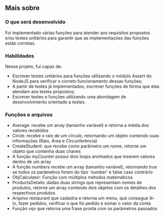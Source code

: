 ## Mais sobre

### O que será desenvolvido

Foi implementado várias funções para atender aos requisitos propostos e/ou testes unitários para garantir que as implementações das funções estão corretas.

### Habilidades

Nesse projeto, fui capaz de:

- Escrever testes unitários para funções utilizando o módulo Assert do NodeJS para verificar o correto funcionamento dessas funções;
- A partir de testes já implementados, escrever funções de forma que elas atendam aos testes propostos;
- Escrever testes e funções utilizando uma abordagem de desenvolvimento orientado a testes.

### Funções e arquivos

- Average: recebe um array (tamanho variável) e retorna a média dos valores recebidos
- Circle: recebe o raio de um círculo,
  retornando um objeto contendo suas informações (Raio, Área e Circunferência)
- CreateStudent: que recebe como parâmetro um nome,
  retorne um objeto que contenha duas chaves
- A função myCounter possui dois loops aninhados que inserem valores dentro de um array
- A função numbers recebe um array (tamanho variável),
  retornando true se todos os parâmetros forem do tipo 'number' e false caso contrário
- ObjCalculator: Função com múltiplos métodos matemáticos
- ProductsDetails: dadas duas strings que representam nomes de produtos,
  retorne um array contendo dois objetos com os detalhes dos respectivos produtos
- Arquivo restaurant que cadastra e retorna um menu, que consegue lê-lo, fazer pedidos, verificar o que foi     pedido e somar o valor da conta
- Função vqv que retorna uma frase pronta com os parâmetros passados
